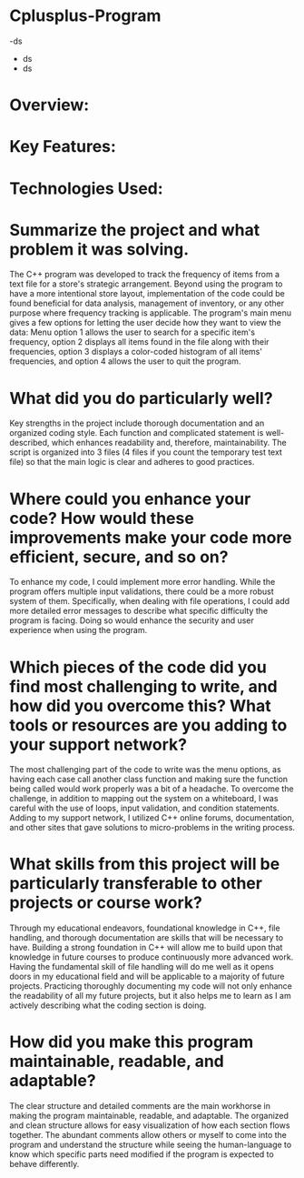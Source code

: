 # Cplusplus-Program
-ds
- ds
 - ds

# Overview:

# Key Features:

# Technologies Used:



# Summarize the project and what problem it was solving.
The C++ program was developed to track the frequency of items from a text file for a store's strategic arrangement. Beyond using the program to 
have a more intentional store layout, implementation of the code could be found beneficial for data analysis, management of inventory, or any other
purpose where frequency tracking is applicable. The program's main menu gives a few options for letting the user decide how they want to view the data:
Menu option 1 allows the user to search for a specific item's frequency, option 2 displays all items found in the file along with their frequencies, 
option 3 displays a color-coded histogram of all items' frequencies, and option 4 allows the user to quit the program.

# What did you do particularly well?
Key strengths in the project include thorough documentation and an organized coding style. Each function and complicated statement is well-described,
which enhances readability and, therefore, maintainability. The script is organized into 3 files (4 files if you count the temporary test text file) so
that the main logic is clear and adheres to good practices.

# Where could you enhance your code? How would these improvements make your code more efficient, secure, and so on?
To enhance my code, I could implement more error handling. While the program offers multiple input validations, there could be a more robust system of them.
Specifically, when dealing with file operations, I could add more detailed error messages to describe what specific difficulty the program is facing. Doing so 
would enhance the security and user experience when using the program.

# Which pieces of the code did you find most challenging to write, and how did you overcome this? What tools or resources are you adding to your support network?
The most challenging part of the code to write was the menu options, as having each case call another class function and making sure the function being called
would work properly was a bit of a headache. To overcome the challenge, in addition to mapping out the system on a whiteboard, I was careful with the use of loops, input validation, and condition statements. Adding to my support network, I utilized C++ online forums, documentation, and other sites that gave solutions to micro-problems in the writing process.

# What skills from this project will be particularly transferable to other projects or course work?
Through my educational endeavors, foundational knowledge in C++, file handling, and thorough documentation are skills that will be necessary to have. Building a strong foundation in C++ will allow me to build upon that knowledge in future courses to produce continuously more advanced work. Having the fundamental skill of file handling will do me well as it opens doors in my educational field and will be applicable to a majority of future projects. Practicing thoroughly documenting 
my code will not only enhance the readability of all my future projects, but it also helps me to learn as I am actively describing what the coding section is doing.

# How did you make this program maintainable, readable, and adaptable?
The clear structure and detailed comments are the main workhorse in making the program maintainable, readable, and adaptable. The organized and clean structure
allows for easy visualization of how each section flows together. The abundant comments allow others or myself to come into the program and understand the structure while seeing the human-language to know which specific parts need modified if the program is expected to behave differently.
